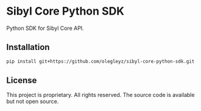 # Sibyl Core Python SDK

Python SDK for Sibyl Core API.

## Installation

```bash
pip install git+https://github.com/olegleyz/sibyl-core-python-sdk.git
```

## License
This project is proprietary. All rights reserved. The source code is available but not open source.
